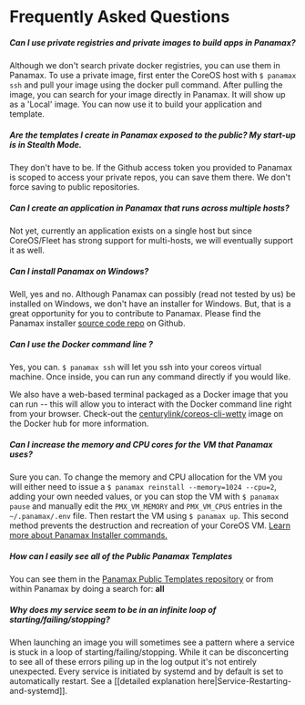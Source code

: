 # Frequently Asked Questions

##### Can I use private registries and private images to build apps in Panamax?

Although we don't search private docker registries, you can use them in Panamax. To use a private image, first enter the CoreOS host with `$ panamax ssh` and pull your image using the docker pull command. After pulling the image, you can search for your image directly in Panamax. It will show up as a 'Local' image. You can now use it to build your application and template.

##### Are the templates I create in Panamax exposed to the public? My start-up is in Stealth Mode. 

They don't have to be. If the Github access token you provided to Panamax is scoped to access your private repos, you can save them there. We don't force saving to public repositories.

##### Can I create an application in Panamax that runs across multiple hosts? 

Not yet, currently an application exists on a single host but since CoreOS/Fleet has strong support for multi-hosts, we will eventually support it as well. 

##### Can I install Panamax on Windows?

Well, yes and no. Although Panamax can possibly (read not tested by us) be installed on Windows, we don't have an installer for Windows. But, that is a great opportunity for you to contribute to Panamax. Please find the Panamax installer [source code repo](https://github.com/CenturyLinkLabs/panamax-coreos) on Github.

##### Can I use the Docker command line ? 

Yes, you can. `$ panamax ssh` will let you ssh into your coreos virtual machine. Once inside, you can run any command directly if you would like. 

We also have a web-based terminal packaged as a Docker image that you can run -- this will allow you to interact with the Docker command line right from your browser. Check-out the [centurylink/coreos-cli-wetty](https://registry.hub.docker.com/u/centurylink/coreos-cli-wetty/) image on the Docker hub for more information.

##### Can I increase the memory and CPU cores for the VM that Panamax uses?

Sure you can. To change the memory and CPU allocation for the VM you will either need to issue a `$ panamax reinstall --memory=1024 --cpu=2`, adding your own needed values, or you can stop the VM with `$ panamax pause` and manually edit the `PMX_VM_MEMORY` and `PMX_VM_CPUS` entries in the `~/.panamax/.env` file. Then restart the VM using `$ panamax up`. This second method prevents the destruction and recreation of your CoreOS VM. [Learn more about Panamax Installer commands.](https://github.com/CenturyLinkLabs/panamax-ui/wiki/Panamax-Installer-Commands)

##### How can I easily see all of the Public Panamax Templates

You can see them in the [Panamax Public Templates repository](https://github.com/CenturyLinkLabs/panamax-public-templates) or from within Panamax by doing a search for: **all**

##### Why does my service seem to be in an infinite loop of starting/failing/stopping?

When launching an image you will sometimes see a pattern where a service is stuck in a loop of starting/failing/stopping. While it can be disconcerting to see all of these errors piling up in the log output it's not entirely unexpected. Every service is initiated by systemd and by default is set to automatically restart.  See a [[detailed explanation here|Service-Restarting-and-systemd]]. 